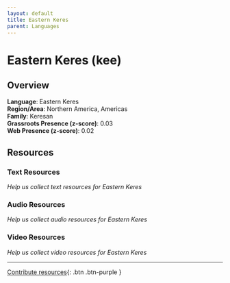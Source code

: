 ```yaml
---
layout: default
title: Eastern Keres
parent: Languages
---
```


# Eastern Keres (kee)

## Overview

**Language**: Eastern Keres  
**Region/Area**: Northern America, Americas  
**Family**: Keresan  
**Grassroots Presence (z-score)**: 0.03  
**Web Presence (z-score)**: 0.02  

## Resources

### Text Resources
*Help us collect text resources for Eastern Keres*

### Audio Resources
*Help us collect audio resources for Eastern Keres*

### Video Resources
*Help us collect video resources for Eastern Keres*

---

[Contribute resources](https://forms.office.com/e/1SfLJx3u1r){: .btn .btn-purple }
